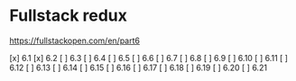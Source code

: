 # Fullstack redux

https://fullstackopen.com/en/part6

[x] 6.1
[x] 6.2
[ ] 6.3
[ ] 6.4
[ ] 6.5
[ ] 6.6
[ ] 6.7
[ ] 6.8
[ ] 6.9
[ ] 6.10
[ ] 6.11
[ ] 6.12
[ ] 6.13
[ ] 6.14
[ ] 6.15
[ ] 6.16
[ ] 6.17
[ ] 6.18
[ ] 6.19
[ ] 6.20
[ ] 6.21

